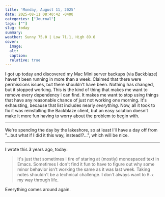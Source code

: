 ```yaml
---
title: 'Monday, August 11, 2025'
date: 2025-08-11 08:40:42 -0400
categories: ["Journal"]
tags: [""]
slug: today
summary: 
weather: Sunny 75.0 | Low 71.1, High 89.6
cover: 
  image: 
  alt: 
  caption: 
  relative: true
---
```


I got up today and discovered my Mac Mini server backups (via Backblaze) haven't been running in more than a week. Claimed that there were permissions issues, but there shouldn't have been. Nothing has changed, but it stopped working. This is the kind of thing that makes me want to remove every dependency I can find. It makes me want to stop using things that have any reasonable chance of just not working one morning. It's exhausting, because that list includes nearly _everything_. Now, all it took to fix it was reinstalling the Backblaze client, but an easy solution doesn't make it more fun having to worry about the problem to begin with.

----

We're spending the day by the lakeshore, so at least I'll have a day off from "...but what if I did it this way, instead!?...", which will be nice.

----

I wrote this 3 years ago, today:

> It's just that sometimes I tire of staring at (mostly) monospaced text in Emacs. Sometimes I don't find it fun to have to figure out why some minor behavior isn't working the same as it was last week. Taking notes shouldn't be a technical challenge. I don't always want to `M-x` my way through life.

Everything comes around again.
